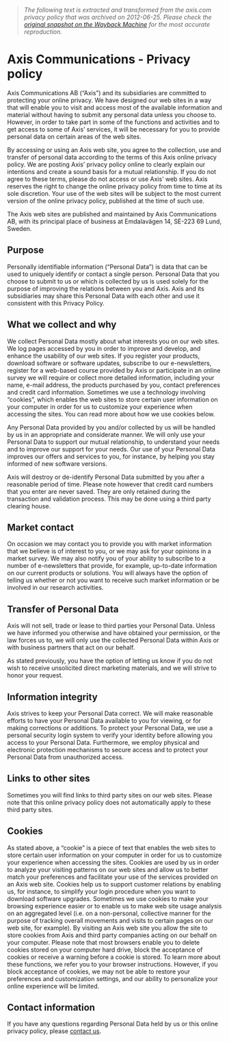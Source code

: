 > *The following text is extracted and transformed from the axis.com privacy policy that was archived on 2012-06-25. Please check the [original snapshot on the Wayback Machine](https://web.archive.org/web/20120625130128id_/http%3A//www.axis.com/privacy.htm) for the most accurate reproduction.*

# Axis Communications - Privacy policy

Axis Communications AB (“Axis”) and its subsidiaries are committed to protecting your online privacy. We have designed our web sites in a way that will enable you to visit and access most of the available information and material without having to submit any personal data unless you choose to. However, in order to take part in some of the functions and activities and to get access to some of Axis’ services, it will be necessary for you to provide personal data on certain areas of the web sites. 

By accessing or using an Axis web site, you agree to the collection, use and transfer of personal data according to the terms of this Axis online privacy policy. We are posting Axis’ privacy policy online to clearly explain our intentions and create a sound basis for a mutual relationship. If you do not agree to these terms, please do not access or use Axis’ web sites. Axis reserves the right to change the online privacy policy from time to time at its sole discretion. Your use of the web sites will be subject to the most current version of the online privacy policy, published at the time of such use. 

The Axis web sites are published and maintained by Axis Communications AB, with its principal place of business at Emdalavägen 14, SE-223 69 Lund, Sweden. 

## Purpose

Personally identifiable information (“Personal Data”) is data that can be used to uniquely identify or contact a single person. Personal Data that you choose to submit to us or which is collected by us is used solely for the purpose of improving the relations between you and Axis. Axis and its subsidiaries may share this Personal Data with each other and use it consistent with this Privacy Policy. 

## What we collect and why

We collect Personal Data mostly about what interests you on our web sites. We log pages accessed by you in order to improve and develop, and enhance the usability of our web sites. If you register your products, download software or software updates, subscribe to our e-newsletters, register for a web-based course provided by Axis or participate in an online survey we will require or collect more detailed information, including your name, e-mail address, the products purchased by you, contact preferences and credit card information. Sometimes we use a technology involving “cookies”, which enables the web sites to store certain user information on your computer in order for us to customize your experience when accessing the sites. You can read more about how we use cookies below. 

Any Personal Data provided by you and/or collected by us will be handled by us in an appropriate and considerate manner. We will only use your Personal Data to support our mutual relationship, to understand your needs and to improve our support for your needs. Our use of your Personal Data improves our offers and services to you, for instance, by helping you stay informed of new software versions. 

Axis will destroy or de-identify Personal Data submitted by you after a reasonable period of time. Please note however that credit card numbers that you enter are never saved. They are only retained during the transaction and validation process. This may be done using a third party clearing house. 

## Market contact

On occasion we may contact you to provide you with market information that we believe is of interest to you, or we may ask for your opinions in a market survey. We may also notify you of your ability to subscribe to a number of e-newsletters that provide, for example, up-to-date information on our current products or solutions. You will always have the option of telling us whether or not you want to receive such market information or be involved in our research activities. 

## Transfer of Personal Data

Axis will not sell, trade or lease to third parties your Personal Data. Unless we have informed you otherwise and have obtained your permission, or the law forces us to, we will only use the collected Personal Data within Axis or with business partners that act on our behalf. 

As stated previously, you have the option of letting us know if you do not wish to receive unsolicited direct marketing materials, and we will strive to honor your request. 

## Information integrity

Axis strives to keep your Personal Data correct. We will make reasonable efforts to have your Personal Data available to you for viewing, or for making corrections or additions. To protect your Personal Data, we use a personal security login system to verify your identity before allowing you access to your Personal Data. Furthermore, we employ physical and electronic protection mechanisms to secure access and to protect your Personal Data from unauthorized access. 

## Links to other sites

Sometimes you will find links to third party sites on our web sites. Please note that this online privacy policy does not automatically apply to these third party sites. 

## Cookies

As stated above, a “cookie” is a piece of text that enables the web sites to store certain user information on your computer in order for us to customize your experience when accessing the sites. Cookies are used by us in order to analyze your visiting patterns on our web sites and allow us to better match your preferences and facilitate your use of the services provided on an Axis web site. Cookies help us to support customer relations by enabling us, for instance, to simplify your login procedure when you want to download software upgrades. Sometimes we use cookies to make your browsing experience easier or to enable us to make web site usage analysis on an aggregated level (i.e. on a non-personal, collective manner for the purpose of tracking overall movements and visits to certain pages on our web site, for example). By visiting an Axis web site you allow the site to store cookies from Axis and third party companies acting on our behalf on your computer. Please note that most browsers enable you to delete cookies stored on your computer hard drive, block the acceptance of cookies or receive a warning before a cookie is stored. To learn more about these functions, we refer you to your browser instructions. However, if you block acceptance of cookies, we may not be able to restore your preferences and customization settings, and our ability to personalize your online experience will be limited. 

## Contact information

If you have any questions regarding Personal Data held by us or this online privacy policy, please [contact us](https://web.archive.org/corporate/contact.htm). 
